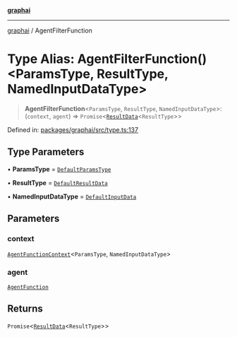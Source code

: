 [**graphai**](../README.md)

***

[graphai](../globals.md) / AgentFilterFunction

# Type Alias: AgentFilterFunction()\<ParamsType, ResultType, NamedInputDataType\>

> **AgentFilterFunction**\<`ParamsType`, `ResultType`, `NamedInputDataType`\>: (`context`, `agent`) => `Promise`\<[`ResultData`](ResultData.md)\<`ResultType`\>\>

Defined in: [packages/graphai/src/type.ts:137](https://github.com/kawamataryo/graphai/blob/5c4c4325bb275f17c58187664137731b5dc52a39/packages/graphai/src/type.ts#L137)

## Type Parameters

• **ParamsType** = [`DefaultParamsType`](DefaultParamsType.md)

• **ResultType** = [`DefaultResultData`](DefaultResultData.md)

• **NamedInputDataType** = [`DefaultInputData`](DefaultInputData.md)

## Parameters

### context

[`AgentFunctionContext`](AgentFunctionContext.md)\<`ParamsType`, `NamedInputDataType`\>

### agent

[`AgentFunction`](AgentFunction.md)

## Returns

`Promise`\<[`ResultData`](ResultData.md)\<`ResultType`\>\>
